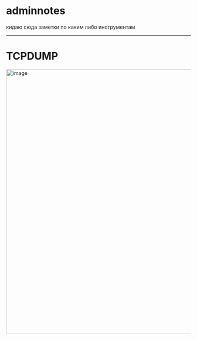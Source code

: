 # adminnotes
кидаю сюда заметки по каким либо инструментам

---

# TCPDUMP
<img width="760" height="724" alt="image" src="https://github.com/user-attachments/assets/e703191b-9225-484c-b56c-04fb26eab66a" />
